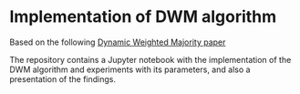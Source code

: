 # Implementation of DWM algorithm

Based on the following [Dynamic Weighted Majority paper](https://gist.github.com/PurpleBooth/109311bb0361f32d87a2)

The repository contains a Jupyter notebook with the implementation of the DWM algorithm and experiments with its 
parameters, and also a presentation of the findings.
